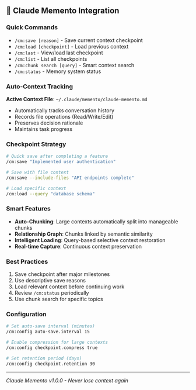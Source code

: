 <!-- Claude Memento Integration for CLAUDE.md -->
<!-- Add this section to your ~/.claude/CLAUDE.md file -->

## 🧠 Claude Memento Integration

### Quick Commands
- `/cm:save [reason]` - Save current context checkpoint
- `/cm:load [checkpoint]` - Load previous context
- `/cm:last` - View/load last checkpoint
- `/cm:list` - List all checkpoints
- `/cm:chunk search [query]` - Smart context search
- `/cm:status` - Memory system status

### Auto-Context Tracking
**Active Context File**: `~/.claude/memento/claude-memento.md`
- Automatically tracks conversation history
- Records file operations (Read/Write/Edit)
- Preserves decision rationale
- Maintains task progress

### Checkpoint Strategy
```bash
# Quick save after completing a feature
/cm:save "Implemented user authentication"

# Save with file context
/cm:save --include-files "API endpoints complete"

# Load specific context
/cm:load --query "database schema"
```

### Smart Features
- **Auto-Chunking**: Large contexts automatically split into manageable chunks
- **Relationship Graph**: Chunks linked by semantic similarity
- **Intelligent Loading**: Query-based selective context restoration
- **Real-time Capture**: Continuous context preservation

### Best Practices
1. Save checkpoint after major milestones
2. Use descriptive save reasons
3. Load relevant context before continuing work
4. Review `/cm:status` periodically
5. Use chunk search for specific topics

### Configuration
```bash
# Set auto-save interval (minutes)
/cm:config auto-save.interval 15

# Enable compression for large contexts
/cm:config checkpoint.compress true

# Set retention period (days)
/cm:config checkpoint.retention 30
```

---
*Claude Memento v1.0.0 - Never lose context again*